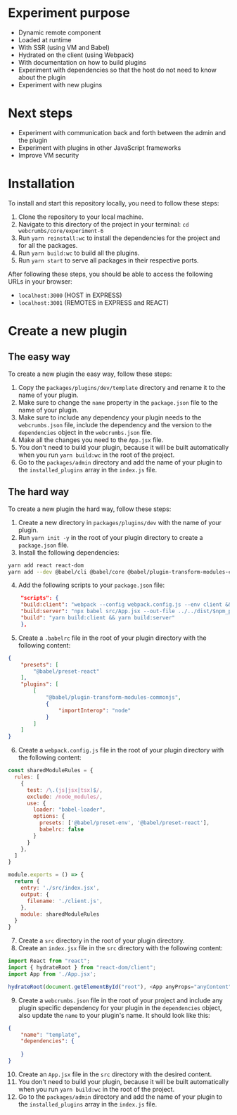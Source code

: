 # Experiment purpose
- Dynamic remote component
- Loaded at runtime 
- With SSR (using VM and Babel)
- Hydrated on the client (using Webpack)
- With documentation on how to build plugins
- Experiment with dependencies so that the host do not need to know about the plugin
- Experiment with new plugins

# Next steps
- Experiment with communication back and forth between the admin and the plugin
- Experiment with plugins in other JavaScript frameworks
- Improve VM security

# Installation
To install and start this repository locally, you need to follow these steps:

1. Clone the repository to your local machine.
2. Navigate to this directory of the project in your terminal: `cd webcrumbs/core/experiment-6`
3. Run `yarn reinstall:wc` to install the dependencies for the project and for all the packages.
4. Run `yarn build:wc` to build all the plugins.
5. Run `yarn start` to serve all packages in their respective ports.

After following these steps, you should be able to access the following URLs in your browser:

- `localhost:3000` (HOST in EXPRESS)
- `localhost:3001` (REMOTES in EXPRESS and REACT)

# Create a new plugin

## The easy way

To create a new plugin the easy way, follow these steps:

1. Copy the `packages/plugins/dev/template` directory and rename it to the name of your plugin.
2. Make sure to change the `name` property in the `package.json` file to the name of your plugin.
3. Make sure to include any dependency your plugin needs to the `webcrumbs.json` file, include the dependency and the version to the `dependencies` object in the `webcrumbs.json` file.
4. Make all the changes you need to the `App.jsx` file.
5. You don't need to build your plugin, because it will be built automatically when you run `yarn build:wc` in the root of the project.
6. Go to the `packages/admin` directory and add the name of your plugin to the `installed_plugins` array in the `index.js` file.

## The hard way

To create a new plugin the hard way, follow these steps:

1. Create a new directory in `packages/plugins/dev` with the name of your plugin.
2. Run `yarn init -y` in the root of your plugin directory to create a `package.json` file.
3. Install the following dependencies:
``` bash
yarn add react react-dom
yarn add --dev @babel/cli @babel/core @babel/plugin-transform-modules-commonjs @babel/preset-env @babel/preset-react babel-loader webpack webpack-cli webpack-node-externals
```
4. Add the following scripts to your `package.json` file:
``` json
    "scripts": {
    "build:client": "webpack --config webpack.config.js --env client && mkdir -p ../../dist/$npm_package_name && mv ./dist/client.js ../../dist/$npm_package_name/ && mv ./dist/*.client.js ../../dist/$npm_package_name/ && cp ./webcrumbs.json ../../dist/$npm_package_name/",
    "build:server": "npx babel src/App.jsx --out-file ../../dist/$npm_package_name/server.js",
    "build": "yarn build:client && yarn build:server"
    },
```
5. Create a `.babelrc` file in the root of your plugin directory with the following content:
``` json
{
    "presets": [
        "@babel/preset-react"
    ],
    "plugins": [
        [
            "@babel/plugin-transform-modules-commonjs",
            {
                "importInterop": "node"
            }
        ]
    ]
}
```
6. Create a `webpack.config.js` file in the root of your plugin directory with the following content:
``` javascript
const sharedModuleRules = {
  rules: [
    {
      test: /\.(js|jsx|tsx)$/,
      exclude: /node_modules/,
      use: {
        loader: "babel-loader",
        options: {
          presets: ['@babel/preset-env', '@babel/preset-react'],
          babelrc: false
        }
      }
    },
  ]
}

module.exports = () => {
  return {
    entry: './src/index.jsx',
    output: {
      filename: './client.js',
    },
    module: sharedModuleRules
  }
}
```
7. Create a `src` directory in the root of your plugin directory.
8. Create an `index.jsx` file in the `src` directory with the following content:
``` javascript
import React from "react";
import { hydrateRoot } from "react-dom/client";
import App from './App.jsx';

hydrateRoot(document.getElementById("root"), <App anyProps="anyContent" />);
```
9. Create a `webcrumbs.json` file in the root of your project and include any plugin specific dependency for your plugin in the `dependencies` object, also update the `name` to your plugin's name. It should look like this:
```json
{
    "name": "template",
    "dependencies": {
        
    }
}
```
10. Create an `App.jsx` file in the `src` directory with the desired content.
11. You don't need to build your plugin, because it will be built automatically when you run `yarn build:wc` in the root of the project.
12. Go to the `packages/admin` directory and add the name of your plugin to the `installed_plugins` array in the `index.js` file.